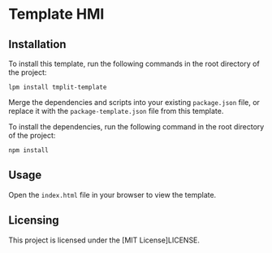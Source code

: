 # Template HMI

## Installation

To install this template, run the following commands in the root directory of the project:

```
lpm install tmplit-template
```

Merge the dependencies and scripts into your existing `package.json` file, or replace it with the `package-template.json` file from this template.

To install the dependencies, run the following command in the root directory of the project:

```
npm install
```

## Usage

Open the `index.html` file in your browser to view the template.

## Licensing

This project is licensed under the [MIT License]LICENSE.

